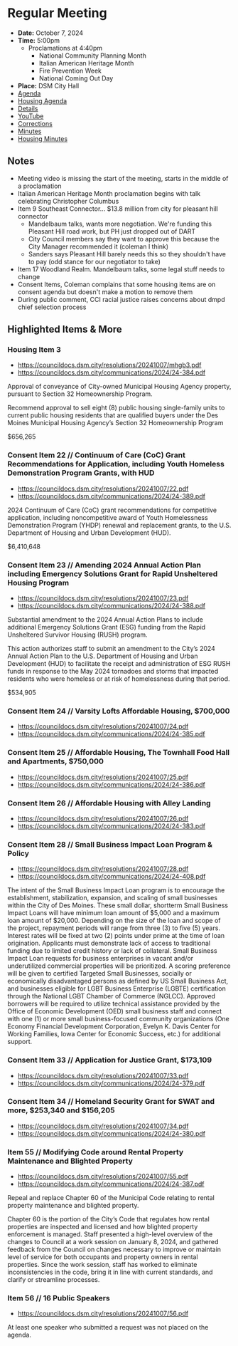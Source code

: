 # Regular Meeting

- **Date:** October 7, 2024
- **Time:** 5:00pm
    - Proclamations at 4:40pm
        - National Community Planning Month
        - Italian American Heritage Month
        - Fire Prevention Week
        - National Coming Out Day
- **Place:** DSM City Hall
- [Agenda](https://councildocs.dsm.city/agendas/ag20241007.pdf)
- [Housing Agenda](https://councildocs.dsm.city/agendas/mg20241007.pdf)
- [Details](https://www.dsm.city/citycouncil_detail_T60_R2947.php)
- [YouTube](https://youtube.com/live/AVpno6PqYhE)
- [Corrections](https://councildocs.dsm.city/corrections/20241007%20cap.pdf)
- [Minutes](https://councildocs.dsm.city/minutes/as20241007.pdf)
- [Housing Minutes](https://councildocs.dsm.city/minutes/ms20241007.pdf)

## Notes

- Meeting video is missing the start of the meeting, starts in the middle of a proclamation
- Italian American Heritage Month proclamation begins with talk celebrating Christopher Columbus
- Item 9 Southeast Connector... $13.8 million from city for pleasant hill connector
    - Mandelbaum talks, wants more negotiation. We're funding this Pleasant Hill road work, but PH just dropped out of DART
    - City Council members say they want to approve this because the City Manager recommended it (coleman I think)
    - Sanders says Pleasant Hill barely needs this so they shouldn't have to pay (odd stance for our negotiator to take)
- Item 17 Woodland Realm. Mandelbaum talks, some legal stuff needs to change
- Consent Items, Coleman complains that some housing items are on consent agenda but doesn't make a motion to remove them
- During public comment, CCI racial justice raises concerns about dmpd chief selection process

## Highlighted Items & More

### Housing Item 3

- https://councildocs.dsm.city/resolutions/20241007/mhgb3.pdf
- https://councildocs.dsm.city/communications/2024/24-384.pdf

Approval of conveyance of City-owned Municipal Housing Agency
property, pursuant to Section 32 Homeownership Program.

Recommend approval to sell eight (8) public housing single-family units to current public housing residents
that are qualified buyers under the Des Moines Municipal Housing Agency’s Section 32 Homeownership
Program

$656,265

### Consent Item 22 // Continuum of Care (CoC) Grant Recommendations for Application, including Youth Homeless Demonstration Program Grants, with HUD

- https://councildocs.dsm.city/resolutions/20241007/22.pdf
- https://councildocs.dsm.city/communications/2024/24-389.pdf

2024 Continuum of Care (CoC) grant recommendations for competitive application, including
noncompetitive award of Youth Homelessness Demonstration Program (YHDP) renewal and
replacement grants, to the U.S. Department of Housing and Urban Development (HUD).

$6,410,648

### Consent Item 23 // Amending 2024 Annual Action Plan including Emergency Solutions Grant for Rapid Unsheltered Housing Program

- https://councildocs.dsm.city/resolutions/20241007/23.pdf
- https://councildocs.dsm.city/communications/2024/24-388.pdf

Substantial amendment to the 2024 Annual Action Plans to include additional Emergency Solutions
Grant (ESG) funding from the Rapid Unsheltered Survivor Housing (RUSH) program.

This action authorizes staff to submit an amendment to the City’s 2024 Annual Action Plan to the U.S.
Department of Housing and Urban Development (HUD) to facilitate the receipt and administration of
ESG RUSH funds in response to the May 2024 tornadoes and storms that impacted residents who were
homeless or at risk of homelessness during that period.

$534,905

### Consent Item 24 // Varsity Lofts Affordable Housing, $700,000

- https://councildocs.dsm.city/resolutions/20241007/24.pdf
- https://councildocs.dsm.city/communications/2024/24-385.pdf

### Consent Item 25 // Affordable Housing, The Townhall Food Hall and Apartments, $750,000

- https://councildocs.dsm.city/resolutions/20241007/25.pdf
- https://councildocs.dsm.city/communications/2024/24-386.pdf

### Consent Item 26 // Affordable Housing with Alley Landing

- https://councildocs.dsm.city/resolutions/20241007/26.pdf
- https://councildocs.dsm.city/communications/2024/24-383.pdf

### Consent Item 28 // Small Business Impact Loan Program & Policy

- https://councildocs.dsm.city/resolutions/20241007/28.pdf
- https://councildocs.dsm.city/communications/2024/24-408.pdf

The intent of the Small Business Impact Loan program is to encourage the establishment, stabilization,
expansion, and scaling of small businesses within the City of Des Moines. These small dollar, shortterm Small Business Impact Loans will have minimum loan amount of $5,000 and a maximum loan
amount of $20,000. Depending on the size of the loan and scope of the project, repayment periods will
range from three (3) to five (5) years. Interest rates will be fixed at two (2) points under prime at the
time of loan origination. Applicants must demonstrate lack of access to traditional funding due to
limited credit history or lack of collateral.
Small Business Impact Loan requests for business enterprises in vacant and/or underutilized
commercial properties will be prioritized. A scoring preference will be given to certified Targeted
Small Businesses, socially or economically disadvantaged persons as defined by US Small Business
Act, and businesses eligible for LGBT Business Enterprise (LGBTE) certification through the National
LGBT Chamber of Commerce (NGLCC). Approved borrowers will be required to utilize technical
assistance provided by the Office of Economic Development (OED) small business staff and connect
with one (1) or more small business-focused community organizations (One Economy Financial
Development Corporation, Evelyn K. Davis Center for Working Families, Iowa Center for Economic
Success, etc.) for additional support.

### Consent Item 33 // Application for Justice Grant, $173,109

- https://councildocs.dsm.city/resolutions/20241007/33.pdf
- https://councildocs.dsm.city/communications/2024/24-379.pdf

### Consent Item 34 // Homeland Security Grant for SWAT and more, $253,340 and $156,205

- https://councildocs.dsm.city/resolutions/20241007/34.pdf
- https://councildocs.dsm.city/communications/2024/24-380.pdf

### Item 55 // Modifying Code around Rental Property Maintenance and Blighted Property

- https://councildocs.dsm.city/resolutions/20241007/55.pdf
- https://councildocs.dsm.city/communications/2024/24-387.pdf

Repeal and replace Chapter 60 of the Municipal Code relating to rental property maintenance and blighted
property.

Chapter 60 is the portion of the City’s Code that regulates how rental properties are inspected and
licensed and how blighted property enforcement is managed. Staff presented a high-level overview of
the changes to Council at a work session on January 8, 2024, and gathered feedback from the Council
on changes necessary to improve or maintain level of service for both occupants and property owners
in rental properties. Since the work session, staff has worked to eliminate inconsistencies in the code,
bring it in line with current standards, and clarify or streamline processes.

### Item 56 // 16 Public Speakers

- https://councildocs.dsm.city/resolutions/20241007/56.pdf

At least one speaker who submitted a request was not placed on the agenda.
